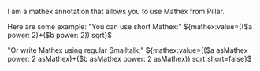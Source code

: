I am a mathex annotation that allows you to use Mathex from Pillar.

Here are some example:
"You can use short Mathex:"
${mathex:value=(($a power: 2)+($b power: 2)) sqrt}$

"Or write Mathex using regular Smalltalk:"
${mathex:value=(($a asMathex power: 2 asMathex)+($b asMathex power: 2 asMathex)) sqrt|short=false}$